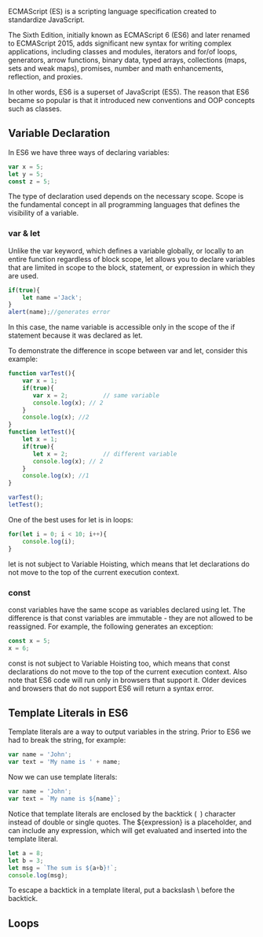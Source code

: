 ECMAScript (ES) is a scripting language specification created to standardize JavaScript.

The Sixth Edition, initially known as ECMAScript 6 (ES6) and later renamed to ECMAScript 2015, adds significant new syntax for writing complex applications, including classes and modules, iterators and for/of loops, generators, arrow functions, binary data, typed arrays, collections (maps, sets and weak maps), promises, number and math enhancements, reflection, and proxies.

In other words, ES6 is a superset of JavaScript (ES5). The reason that ES6 became so popular is that it introduced new conventions and OOP concepts such as classes.

## Variable Declaration

In ES6 we have three ways of declaring variables:

``` js
var x = 5;
let y = 5;
const z = 5;
```

The type of declaration used depends on the necessary scope. Scope is the fundamental concept in all programming languages that defines the visibility of a variable.

### var & let

Unlike the var keyword, which defines a variable globally, or locally to an entire function regardless of block scope, let allows you to declare variables that are limited in scope to the block, statement, or expression in which they are used.

``` js
if(true){
    let name ='Jack';
}
alert(name);//generates error
```

In this case, the name variable is accessible only in the scope of the if statement because it was declared as let.

To demonstrate the difference in scope between var and let, consider this example:

``` js
function varTest(){
    var x = 1;
    if(true){
       var x = 2;          // same variable
       console.log(x); // 2
    }
    console.log(x); //2
}
function letTest(){
    let x = 1;
    if(true){
       let x = 2;          // different variable
       console.log(x); // 2
    }
    console.log(x); //1
}

varTest();
letTest();
```

One of the best uses for let is in loops:

``` js  
for(let i = 0; i < 10; i++){
    console.log(i);
}
```
let is not subject to Variable Hoisting, which means that let declarations do not move to the top of the current execution context.

### const

const variables have the same scope as variables declared using let. The difference is that const variables are immutable - they are not allowed to be reassigned.
For example, the following generates an exception:

``` js
const x = 5;
x = 6;
```

const is not subject to Variable Hoisting too, which means that const declarations do not move to the top of the current execution context.
Also note that ES6 code will run only in browsers that support it. Older devices and browsers that do not support ES6 will return a syntax error.

## Template Literals in ES6

Template literals are a way to output variables in the string.
Prior to ES6 we had to break the string, for example:

``` js
var name = 'John';
var text = 'My name is ' + name;
```

Now we can use template literals:

``` js
var name = 'John';
var text = `My name is ${name}`;
```

Notice that template literals are enclosed by the backtick (` `) character instead of double or single quotes.
The ${expression} is a placeholder, and can include any expression, which will get evaluated and inserted into the template literal.

``` js
let a = 8;
let b = 3;
let msg = `The sum is ${a+b}!`;
console.log(msg);
```

To escape a backtick in a template literal, put a backslash \ before the backtick.

## Loops